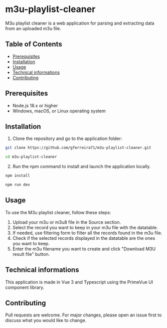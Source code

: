 # m3u-playlist-cleaner

M3u playlist cleaner is a web application for parsing and extracting data from an uploaded m3u file.

## Table of Contents

- [Prerequisites](#prerequisites)
- [Installation](#installation)
- [Usage](#usage)
- [Technical informations](#technical-informations)
- [Contributing](#contributing)

## Prerequisites

- Node.js 18.x or higher
- Windows, macOS, or Linux operating system

## Installation

1. Clone the repository and go to the application folder:

```bash
git clone https://github.com/gferreira71/m3u-playlist-cleaner.git

cd m3u-playlist-cleaner
```

2. Run the npm command to install and launch the application locally.

```bash
npm install

npm run dev
```

## Usage

To use the M3u playlist cleaner, follow these steps:

1. Upload your m3u or m3u8 file in the Source section.
2. Select the record you want to keep in your m3u file with the datatable.
3. If needed, use filtering form to filter all the records found in the m3u file.
4. Check if the selected records displayed in the datatable are the ones you want to keep.
5. Enter the m3u filename you want to create and click "Download M3U result file" button.

## Technical informations

This application is made in Vue 3 and Typescript using the PrimeVue UI component library.

## Contributing

Pull requests are welcome. For major changes, please open an issue first to discuss what you would like to change.
